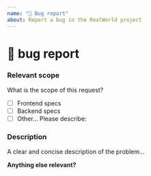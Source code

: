 ```yaml
---
name: "🐞 Bug report"
about: Report a bug in the RealWorld project
---
```

<!--🔅🔅🔅🔅🔅🔅🔅🔅🔅🔅🔅🔅🔅🔅🔅🔅🔅🔅🔅🔅🔅🔅🔅🔅🔅🔅🔅🔅🔅🔅🔅

Oh hi there! 😄

To expedite issue processing please search open and closed issues before submitting a new one.

🔅🔅🔅🔅🔅🔅🔅🔅🔅🔅🔅🔅🔅🔅🔅🔅🔅🔅🔅🔅🔅🔅🔅🔅🔅🔅🔅🔅🔅🔅🔅🔅🔅-->


# 🐞 bug report

### Relevant scope
What is the scope of this request?

<!-- Please check the one that applies to this PR using "x". -->

- [ ] Frontend specs
- [ ] Backend specs
- [ ] Other... Please describe:

### Description

<!-- ✍️--> A clear and concise description of the problem...


**Anything else relevant?**
